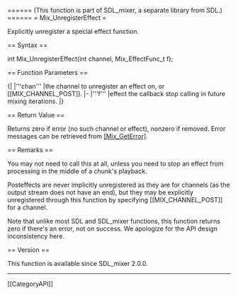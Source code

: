 ====== (This function is part of SDL_mixer, a separate library from SDL.) ======
= Mix_UnregisterEffect =

Explicitly unregister a special effect function.

== Syntax ==

<syntaxhighlight lang='c'>
int Mix_UnregisterEffect(int channel, Mix_EffectFunc_t f);
</syntaxhighlight>

== Function Parameters ==

{|
|'''chan'''
|the channel to unregister an effect on, or [[MIX_CHANNEL_POST]].
|-
|'''f'''
|effect the callback stop calling in future mixing iterations.
|}

== Return Value ==

Returns zero if error (no such channel or effect), nonzero if removed.
Error messages can be retrieved from [[Mix_GetError]]().

== Remarks ==

You may not need to call this at all, unless you need to stop an effect
from processing in the middle of a chunk's playback.

Posteffects are never implicitly unregistered as they are for channels (as
the output stream does not have an end), but they may be explicitly
unregistered through this function by specifying [[MIX_CHANNEL_POST]] for a
channel.

Note that unlike most SDL and SDL_mixer functions, this function returns
zero if there's an error, not on success. We apologize for the API design
inconsistency here.

== Version ==

This function is available since SDL_mixer 2.0.0.

----
[[CategoryAPI]]


